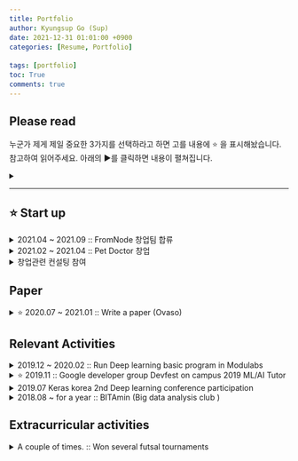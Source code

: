 ```yaml
---
title: Portfolio
author: Kyungsup Go (Sup)
date: 2021-12-31 01:01:00 +0900
categories: [Resume, Portfolio]

tags: [portfolio]
toc: True
comments: true
---
```

## Please read
누군가 제게 제일 중요한 3가지를 선택하라고 하면 고를 내용에  ⭐️ 을 표시해놨습니다.  
참고하여 읽어주세요. 아래의 ▶️를 클릭하면 내용이 펼쳐집니다.
<details>
<summary></summary>
<div markdown="1">
이렇게 보입니다 😄
각 글들의 ▶️를 클릭해주세요.
</div>
</details>

---
<!-- -------- start up --------------------------------------------------------------- -->
## ⭐️ Start up

<details>
<summary>2021.04 ~ 2021.09 ::  FromNode 창업팀 합류</summary>
<div markdown="1">

- **Role : 기획**
  - project의 진행상황을 별로 branch를 만들어 관리하는 협업툴
  - 참여자들의 파일 업로드시 이전 파일과의 변화점을 checking하여 자동으로 알려주는 기능계획
  - 홈페이지 구현
    
![fromnode_planning](/assets/img/resume/portfolio/fromnode_planning.png)
</div>
</details>



<details>
<summary>2021.02 ~ 2021.04 :: Pet Doctor 창업</summary>
<div markdown="1">

- **Role : AI 이미지 분석 및 기획**
  - AI이미지 분석으로 반려동물의 대변을 분석해 건강상태를 알려주는 솔루션
  - 병원동물에게 정보제공을 가능케하는 어플리케이션 연동계획
![petdoc_ericapage](/assets/img/resume/portfolio/petdoc_ericapage.png)
</div>
</details>



<details>
<summary>창업관련 컨설팅 참여</summary>
<div markdown="1">

- 교내 창업팀을 대상으로 컨설팅을 받을 수 있는 수업에 참여하였습니다.
    
![petdoc_ericapage](/assets/img/resume/portfolio/startup_consulting.png)
</div>
</details>
<!-- ---------paper---------------------------------------------------------------   -->

## Paper

<details>
<summary>⭐️ 2020.07 ~ 2021.01 :: Write a paper (Ovaso)</summary>
<div markdown="1">

**Ovaso : Intergrated Binary CNN Models to Classfiy COVID-19, Pneumonia and Healthy Lung in X-ray**
- 현재 첫 번째 revision을 끝냈습니다. (2021.12.31.기준)
- revision을 준 한 명의 저자에게서는 okay를 받았고 , 나머지 한 명의 저자도 수정된 내용이 반영되면 okay 사인을 준다고 합니다. 
- 아래는 발표영상입니다. 
<iframe width="750" height="450" src="https://www.youtube.com/embed/7Ehcx55TvBw" title="YouTube video player" frameborder="0" allow="accelerometer; autoplay; clipboard-write; encrypted-media; gyroscope; picture-in-picture" allowfullscreen></iframe>

</div>
</details>

<!-- --------- Relevant Activities ---------------------------------------------------------------  -->
## Relevant Activities

<details>
<summary> 2019.12 ~ 2020.02 :: Run Deep learning basic program in Modulabs</summary>
<div markdown="1">

- **Role : Lecture**
  - AI coding을 위한 basic과정 운영
  - scratch부터 시작하는 code 해설 
  

![petdoc_ericapage](/assets/img/resume/portfolio/basicdeeplearning_modulabs.png){: width="400" height="200"}
</div>
</details>


<details>
<summary>⭐️ 2019.11 :: Google developer group Devfest on campus 2019 ML/AI Tutor</summary>
<div markdown="1">

- **Role : Tutor**
  - AI tutorial을 진행해볼 수 있게 code setting
  - code 해설 작성
  - 진행중 error 수정 및 질문 답변
    - [code_패션 MNIST 이미지 분류하기](https://colab.research.google.com/drive/1mMb0lI-lfBcv6iiH7ZUdohtVxjOWvJTo?usp=sharing)
    - [code_신경망과의 첫 만남(손글씨 분류)](https://colab.research.google.com/drive/1xv42xjAy75_1xGehz0QbkWDbrPYdylhK?usp=sharing)
    - [code_뉴스기사 분류 해보기](https://colab.research.google.com/drive/1daW4s3tSEYF_nr_bhQQKi214wZxpE7xW?usp=sharing)
![petdoc_ericapage](/assets/img/resume/portfolio/gdg-campus-2019.png)
</div>
</details>


<details>
<summary> 2019.07 Keras korea 2nd Deep learning conference participation</summary>
<div markdown="1">

![petdoc_ericapage](/assets/img/resume/portfolio/keras-korea.png){: width="400" height="200"}*컨퍼런스 종료 후*
</div>
</details>

<details>
<summary> 2018.08 ~ for a year :: BITAmin (Big data analysis club )</summary>
<div markdown="1">

![petdoc_ericapage](/assets/img/resume/portfolio/bitamin_presentation.jpg)*학회 발표장면*
</div>
</details>


## Extracurricular activities


<details>
<summary> A couple of times. :: Won several futsal tournaments</summary>
<div markdown="1">

![petdoc_ericapage](/assets/img/resume/portfolio/futsal_prize.png)*전국체전 풋살부문 우승*
</div>
</details>